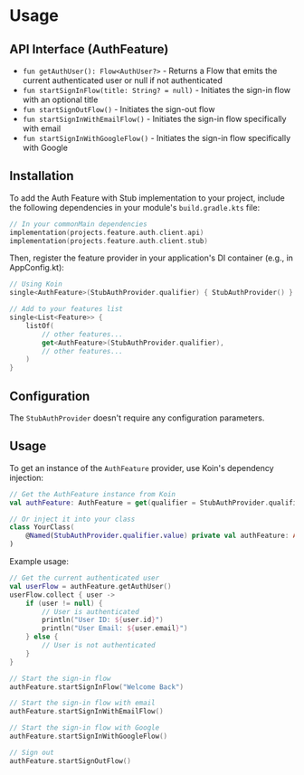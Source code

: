 # Usage

## API Interface (AuthFeature)
- `fun getAuthUser(): Flow<AuthUser?>` - Returns a Flow that emits the current authenticated user or null if not authenticated
- `fun startSignInFlow(title: String? = null)` - Initiates the sign-in flow with an optional title
- `fun startSignOutFlow()` - Initiates the sign-out flow
- `fun startSignInWithEmailFlow()` - Initiates the sign-in flow specifically with email
- `fun startSignInWithGoogleFlow()` - Initiates the sign-in flow specifically with Google

## Installation

To add the Auth Feature with Stub implementation to your project, include the following dependencies in your module's `build.gradle.kts` file:

```kotlin
// In your commonMain dependencies
implementation(projects.feature.auth.client.api)
implementation(projects.feature.auth.client.stub)
```

Then, register the feature provider in your application's DI container (e.g., in AppConfig.kt):

```kotlin
// Using Koin
single<AuthFeature>(StubAuthProvider.qualifier) { StubAuthProvider() }

// Add to your features list
single<List<Feature>> {
    listOf(
        // other features...
        get<AuthFeature>(StubAuthProvider.qualifier),
        // other features...
    )
}
```

## Configuration
The `StubAuthProvider` doesn't require any configuration parameters.

## Usage
To get an instance of the `AuthFeature` provider, use Koin's dependency injection:

```kotlin
// Get the AuthFeature instance from Koin
val authFeature: AuthFeature = get(qualifier = StubAuthProvider.qualifier)

// Or inject it into your class
class YourClass(
    @Named(StubAuthProvider.qualifier.value) private val authFeature: AuthFeature
)
```

Example usage:

```kotlin
// Get the current authenticated user
val userFlow = authFeature.getAuthUser()
userFlow.collect { user ->
    if (user != null) {
        // User is authenticated
        println("User ID: ${user.id}")
        println("User Email: ${user.email}")
    } else {
        // User is not authenticated
    }
}

// Start the sign-in flow
authFeature.startSignInFlow("Welcome Back")

// Start the sign-in flow with email
authFeature.startSignInWithEmailFlow()

// Start the sign-in flow with Google
authFeature.startSignInWithGoogleFlow()

// Sign out
authFeature.startSignOutFlow()
```
